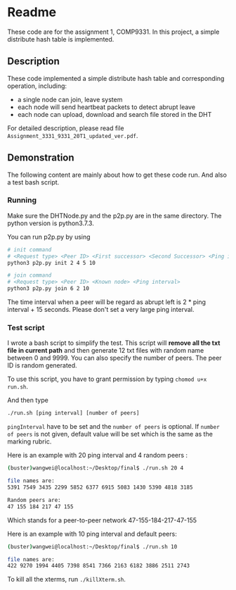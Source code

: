 # Readme

These code are for the assignment 1, COMP9331. In this project, a simple distribute hash table is implemented. 

## Description

These code implemented a simple distribute hash table and corresponding operation, including:

+ a single node can join, leave system
+ each node will send heartbeat packets to detect abrupt leave
+ each node can upload, download and search file stored in the DHT

For detailed description, please read file `Assignment_3331_9331_20T1_updated_ver.pdf`.

## Demonstration

The following content are mainly about how to get these code run. And also a test bash script.

### Running

Make sure the DHTNode.py and the p2p.py are in the same directory. The python version is python3.7.3.

You can run p2p.py by using

```bash
# init command
# <Request type> <Peer ID> <First successor> <Second Successor> <Ping interval>
python3 p2p.py init 2 4 5 10

# join command
# <Request type> <Peer ID> <Known node> <Ping interval>
python3 p2p.py join 6 2 10
```



The time interval when a peer will be regard as abrupt left is 2 * ping interval + 15 seconds. Please don't set a very large ping interval.

### Test script

I wrote a bash script to simplify the test. This script will **remove all the txt file in current path** and then generate 12 txt files with random name between 0 and 9999. You can also specify the number of peers. The peer ID is random generated.

To use this script, you have to grant permission by typing `chomod u+x run.sh`.

And then type

```bash
./run.sh [ping interval] [number of peers]
```
`pingInterval` have to be set and the `number of peers` is optional. If `number of peers` is not given, default value will be set which is the same as the marking rubric.



Here is an example with 20 ping interval and 4 random peers :

```bash
(buster)wangwei@localhost:~/Desktop/final$ ./run.sh 20 4

file names are:
5391 7549 3435 2299 5852 6377 6915 5083 1430 5390 4818 3185 

Random peers are:
47 155 184 217 47 155 
```

Which stands for a peer-to-peer network 47-155-184-217-47-155



Here is an example with 10 ping interval and default peers:

```bash
(buster)wangwei@localhost:~/Desktop/final$ ./run.sh 10

file names are:
422 9270 1994 4405 7398 8541 7366 2163 6182 3886 2511 2743
```



To kill all the xterms, run `./killXterm.sh`.

